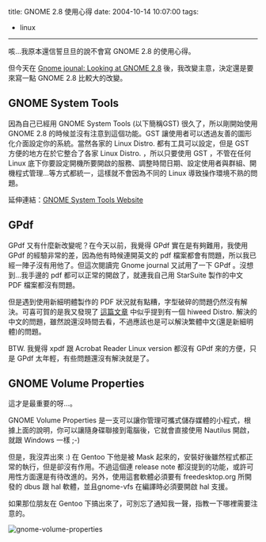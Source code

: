 title: GNOME 2.8 使用心得
date: 2004-10-14 10:07:00
tags: 
- linux
---

咳…我原本還信誓旦旦的說不會寫 GNOME 2.8 的使用心得。

但今天在 [Gnome jounal: Looking at GNOME 2.8](http://gnomejournal.org/gnome28_review.php) 後，我改變主意，決定還是要來寫一點 GNOME 2.8 比較大的改變。
<a name='more'></a>

## GNOME System Tools

因為自己已經用 GNOME System Tools (以下簡稱GST) 很久了，所以剛開始使用 GNOME 2.8 的時候並沒有注意到這個功能。GST 讓使用者可以透過友善的圖形化介面設定你的系統。當然各家的 Linux Distro. 都有工具可以設定，但是 GST 方便的地方在於它整合了各家 Linux Distro. ，所以只要使用 GST ，不管在任何 Linux 底下你要設定開機所要開啟的服務、調整時間日期、設定使用者與群組、開機程式管理…等方式都統一，這樣就不會因為不同的 Linux 導致操作環境不熟的問題。

延伸連結：[GNOME System Tools Website](http://www.gnome.org/projects/gst/index.html)

## GPdf

GPdf 又有什麼新改變呢？在今天以前，我覺得 GPdf 實在是有夠難用，我使用 GPdf 的經驗非常的差，因為他有時候連開英文的 pdf 檔案都會有問題，所以我已經一陣子沒有用他了。但這次閱讀完 Gnome journal 又試用了一下 GPdf 。沒想到…我手邊的 pdf 都可以正常的開啟了，就連我自己用 StarSuite 製作的中文 PDF 檔案都沒有問題。

但是遇到使用新細明體製作的 PDF 狀況就有點糟，字型破碎的問題仍然沒有解決。可喜可賀的是我又發現了 [這篇文章](http://linux.hiweed.com/node/790) 中似乎提到有一個 hiweed Distro. 解決的中文的問題，雖然說還沒時間去看，不過應該也是可以解決繁體中文(還是新細明體)的問題。

BTW. 我覺得 xpdf 跟 Acrobat Reader Linux version 都沒有 GPdf 來的方便，只是 GPdf 太年輕，有些問題還沒有解決就是了。

## GNOME Volume Properties

這才是最重要的呀…。

GNOME Volume Properties 是一支可以讓你管理可攜式儲存媒體的小程式，根據上面的說明，你可以讓隨身碟聯接到電腦後，它就會直接使用 Nautilus 開啟，就跟 Windows 一樣 ;-)

但是，我沒弄出來 :)
在 Gentoo 下他是被 Mask 起來的，安裝好後雖然程式都正常的執行，但是卻沒有作用。不過這個連 release note 都沒提到的功能，或許可用性方面還是有待改進的。另外，使用這套軟體必須要有 freedesktop.org 所開發的 dbus 跟 hal 軟體，並且gnome-vfs 在編譯時必須要開啟 hal 支援。

如果那位朋友在 Gentoo 下搞出來了，可別忘了通知我一聲，指教一下哪裡需要注意的。

![gnome-volume-properties](http://wshlab2.ee.kuas.edu.tw/~yurenju/albums/screenshot/Screenshot_Drives_and_Media_Preferences.png)